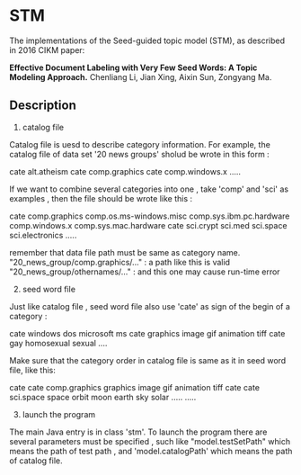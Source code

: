 # STM

The implementations of the Seed-guided topic model (STM), as described in 2016 CIKM paper:

**Effective Document Labeling with Very Few Seed Words:
A Topic Modeling Approach.**
Chenliang Li, Jian Xing, Aixin Sun, Zongyang Ma.

## Description
1. catalog file

Catalog file is uesd to describe category information. For example, the catalog file of data set '20 news groups' sholud be wrote in this form :

cate
alt.atheism
cate
comp.graphics
cate
comp.windows.x
.....

If we want to combine several categories into one , take 'comp' and 'sci' as examples , then the file should be wrote like this :

cate
comp.graphics
comp.os.ms-windows.misc
comp.sys.ibm.pc.hardware
comp.windows.x
comp.sys.mac.hardware
cate
sci.crypt
sci.med
sci.space
sci.electronics
.....

remember that data file path must be same as category name.
"20_news_group/comp.graphics/..." : a path like this is valid 
"20_news_group/othernames/..." : and this one may cause run-time error

2. seed word file

Just like catalog file , seed word file also use 'cate' as sign of the begin of a category :

cate
windows dos microsoft ms
cate
graphics image gif animation tiff
cate
gay homosexual sexual
....

Make sure that the category order in catalog file is same as it in seed word file, like this:

cate                cate
comp.graphics       graphics image gif animation tiff
cate                cate
sci.space           space orbit moon earth sky solar
.....               .....

3. launch the program 

The main Java entry is in class 'stm'. To launch the program there are several parameters must be specified , such like "model.testSetPath"
which means the path of test path , and 'model.catalogPath' which means the path of catalog file.


